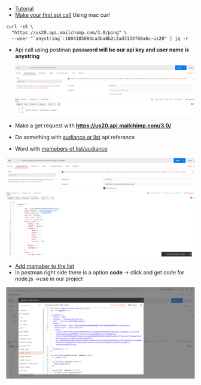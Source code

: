  - [Tutorial](https://www.youtube.com/watch?v=CAPaHp7l1-I&list=PLpPnRKq7eNW08GdKgS3ar2kg9-CiYWxN2&index=6)
 - [Make your first api call](https://mailchimp.com/developer/guides/marketing-api-quick-start/#make-your-first-api-call) Using mac curl

```
curl -sS \
  "https://us20.api.mailchimp.com/3.0/ping" \
  --user "`anystring`:1004185084ca3ba8b2c2ad3133f60a6c-us20" | jq -r
```

- Api call using postman **password will be our api key and user name is anystring**

  
  ![mc api](screenshots/mc-api-1.png)

 - Make a get request with __https://us20.api.mailchimp.com/3.0/__


 - Do something with [audiance or list](https://mailchimp.com/developer/api/marketing/lists/) api referance

 - Word with [memebers of list/audiance](https://mailchimp.com/developer/api/marketing/list-members/list-members-info/)

 ![mc api](screenshots/mc-api-2.png)

 - [Add mamaber to the list](https://mailchimp.com/developer/api/marketing/list-members/add-member-to-list/)
 - In postman right side there is a option **code** -> click and get code for node.js ->use in our project

  ![mc api](screenshots/mc-api-3.png)

